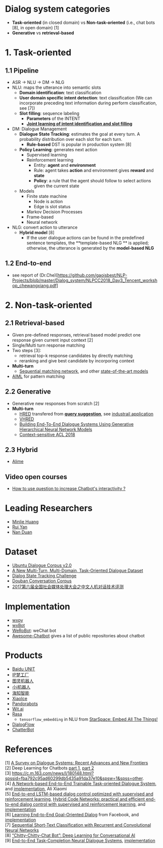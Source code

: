 # Dialog system categories
- **Task-oriented** (in closed domain) vs **Non-task-oriented** (i.e., chat bots [8], in open domain) [1]
- **Generative** vs **retrieval-based**

# 1. Task-oriented
## 1.1 Pipeline
  - ASR -> NLU -> DM -> NLG
  - NLU: maps the utterance into semantic slots
    - **Domain identification**: text classification
    - **User domain specific intent detection**: text classification (We can incorporate preceding text information during perform classification, see [7])
    - **Slot filling**: sequence labeling
        - **Parameters** of the INTENT
        - [**Joint learning of intent identification and slot filling**](https://www.ijcai.org/Proceedings/16/Papers/425.pdf)
  - DM: Dialogue Management
    - **Dialogue State Tracking**: estimates the goal at every turn. A probability distribution over each slot for each turn.
        - **Rule-based** DST is popular in production system [8]
    - **Policy Learning**: generates next action
        - Supervised learning
        - Reinforcement learning
            - Entity: **agent** and **environment** 
            - Rule: agent takes **action** and environment gives **reward** and **state**
            - **Policy**: a rule that the agent should follow to select actions given the current state
    - Models
        - Finite state machine
            - Node is action
            - Edge is slot status
        - Markov Decision Processes
        - Frame-based
        - Neural network
  - NLG: convert action to utterance
      - **Hybrid model** [8]
          - If the user dialogue actions can be found in the predefined sentence templates, the **template-based NLG ** is applied; otherwise, the utterance is generated by the **model-based NLG**
## 1.2 End-to-end
  - see report of (Dr.Che)[https://github.com/gaoisbest/NLP-Projects/blob/master/Dialog_system/NLPCC2018_Day3_Tencent_workshop_chewangxiang.pdf]

# 2. Non-task-oriented
## 2.1 Retrieval-based 
  - Given pre-defined responses, retrieval based model predict one response given current input context [2]
  - Single/Multi turn response matching
  - Two steps [3]:  
    - retrieval top-k response candidates by directly matching
    - reranking and give best candidate by incorporing context
  - **Multi-turn**
    - [Sequential matching network](https://arxiv.org/abs/1612.01627), and other [state-of-the-art models](https://mp.weixin.qq.com/s/yC8uYwti9Meyt83xkmbmcg)
  - [AIML](https://medium.com/pandorabots-blog/aiml-tutorial-creating-a-context-aware-multi-functional-chatbot-e5e82c027a6a) for pattern matching
  
## 2.2 Generative  
  - Generative new responses from scratch [2]
  - **Multi-turn**
    - [HRED](https://arxiv.org/pdf/1507.02221.pdf) transfered from [**query suggestion**](https://arxiv.org/pdf/1507.02221.pdf), see [industrail application](https://mp.weixin.qq.com/s/6dKticG2I2zqlxnZ3W0ZgQ)
    - [VHRED](https://arxiv.org/abs/1605.06069)
    - [Building End-To-End Dialogue Systems Using Generative Hierarchical Neural Network Models](https://arxiv.org/pdf/1507.04808.pdf)
    - [Context-sensitive ACL 2018](http://aclweb.org/anthology/C18-1206)
  
  
## 2.3 Hybrid 
  - [Alime](http://www.aclweb.org/anthology/P/P17/P17-2079.pdf)
## Video open courses
- [How to use question to increase Chatbot's interactivity ?](https://mp.weixin.qq.com/s/5yEcgzhEVx0mlBFerZNTgQ)


# Leading Researchers
- [Minlie Huang](http://coai.cs.tsinghua.edu.cn/hml/dataset/)
- [Rui Yan](http://www.ruiyan.me/)
- [Nan Duan](https://www.microsoft.com/en-us/research/people/nanduan/)

# Dataset
- [Ubuntu Dialogue Corpus v2.0](https://github.com/rkadlec/ubuntu-ranking-dataset-creator)
- [A New Multi-Turn, Multi-Domain, Task-Oriented Dialogue Dataset](https://nlp.stanford.edu/blog/a-new-multi-turn-multi-domain-task-oriented-dialogue-dataset/)
- [Dialog State Tracking Challenge](https://www.microsoft.com/en-us/research/event/dialog-state-tracking-challenge/)
- [Douban Conversation Corpus](https://github.com/MarkWuNLP/MultiTurnResponseSelection#douban-conversation-corpus)
- [2017第六届全国社会媒体处理大会之中文人机对话技术评测](https://github.com/HITlilingzhi/SMP2017ECDT-DATA)

# Implementation
- [wxpy](https://github.com/youfou/wxpy)
- [wxBot](https://github.com/liuwons/wxBot)
- [WeRoBot](https://github.com/offu/WeRoBot): weChat bot
- [Awesome-Chatbot](https://github.com/fendouai/Awesome-Chatbot) gives a list of public repositories about chatbot

# Products
- [Baidu UNIT](https://ai.baidu.com/unit/home)
- [IP梦工厂](https://ipd.gowild.cn/login)
- [图灵机器人](http://www.turingapi.com/)
- [小i机器人](http://www.xiaoi.com/)
- [海知智能](http://ruyi.ai/)
- [XiaoIce](https://www.msxiaobing.com/)
- [Pandorabots](https://home.pandorabots.com/home.html)
- [Wit.ai](https://wit.ai/)
- [Rasa](https://www.rasa.com/)
    - `tensorflow_embedding` in NLU from [StarSpace: Embed All The Things!](https://github.com/gaoisbest/NLP-Projects/blob/master/Dialog_system/materials_others/StarSpace-Embed%20_All_The_Things!.pdf)
- [DialogFlow](https://dialogflow.com/)
- [ChatterBot](https://github.com/gunthercox/ChatterBot)



# References
[1] [A Survey on Dialogue Systems: Recent Advances and New Frontiers](https://arxiv.org/pdf/1711.01731.pdf)  
[2] Deep Learning for Chatbots [part 1](http://www.wildml.com/2016/04/deep-learning-for-chatbots-part-1-introduction/), [part 2](http://www.wildml.com/2016/07/deep-learning-for-chatbots-2-retrieval-based-model-tensorflow/)  
[3] https://c.m.163.com/news/l/180148.html?spssid=fba792c95ad60299db5435a91da37e10&spsw=1&spss=other.  
[4] [A Network-based End-to-End Trainable Task-oriented Dialogue System](http://mi.eng.cam.ac.uk/~sjy/papers/wgmv17.pdf), and [implementation](https://github.com/shawnwun/NNDIAL), Ali Xiaomi  
[5] [End-to-end LSTM-based dialog control optimized with supervised and reinforcement learning](https://arxiv.org/pdf/1606.01269.pdf), [Hybrid Code Networks: practical and efficient end-to-end dialog control with supervised and reinforcement learning](https://arxiv.org/pdf/1702.03274.pdf), and [implementation](https://github.com/voicy-ai/DialogStateTracking)  
[6] [Learning End-to-End Goal-Oriented Dialog](https://arxiv.org/pdf/1605.07683.pdf) from Facebook, and [implementation](https://github.com/vyraun/chatbot-MemN2N-tensorflow)  
[7] [Sequential Short-Text Classification with
Recurrent and Convolutional Neural Networks](https://arxiv.org/pdf/1603.03827.pdf)  
[8] [“Chitty-Chitty-Chat Bot”: Deep Learning for Conversational AI](https://www.ijcai.org/proceedings/2018/0778.pdf)  
[9] [End-to-End Task-Completion Neural Dialogue Systems](http://aclweb.org/anthology/I17-1074), [implementation](https://github.com/MiuLab/TC-Bot)

